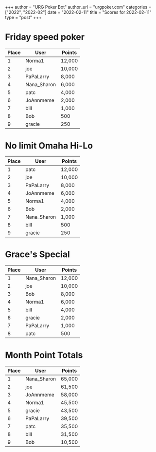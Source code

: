 +++
author = "URG Poker Bot"
author_url = "urgpoker.com"
categories = ["2022", "2022-02"]
date = "2022-02-11"
title = "Scores for 2022-02-11"
type = "post"
+++
# Friday speed poker

| Place | User | Points |
|-------|------|--------|
| 1 | Norma1 | 12,000 |
| 2 | joe | 10,000 |
| 3 | PaPaLarry | 8,000 |
| 4 | Nana_Sharon | 6,000 |
| 5 | patc | 4,000 |
| 6 | JoAnnmeme | 2,000 |
| 7 | bill | 1,000 |
| 8 | Bob | 500 |
| 9 | gracie | 250 |

# No limit Omaha Hi-Lo

| Place | User | Points |
|-------|------|--------|
| 1 | patc | 12,000 |
| 2 | joe | 10,000 |
| 3 | PaPaLarry | 8,000 |
| 4 | JoAnnmeme | 6,000 |
| 5 | Norma1 | 4,000 |
| 6 | Bob | 2,000 |
| 7 | Nana_Sharon | 1,000 |
| 8 | bill | 500 |
| 9 | gracie | 250 |

# Grace's Special

| Place | User | Points |
|-------|------|--------|
| 1 | Nana_Sharon | 12,000 |
| 2 | joe | 10,000 |
| 3 | Bob | 8,000 |
| 4 | Norma1 | 6,000 |
| 5 | bill | 4,000 |
| 6 | gracie | 2,000 |
| 7 | PaPaLarry | 1,000 |
| 8 | patc | 500 |

# Month Point Totals

| Place | User | Points |
|-------|------|--------|
| 1 | Nana_Sharon | 65,000 |
| 2 | joe | 61,500 |
| 3 | JoAnnmeme | 58,000 |
| 4 | Norma1 | 45,500 |
| 5 | gracie | 43,500 |
| 6 | PaPaLarry | 39,500 |
| 7 | patc | 35,500 |
| 8 | bill | 31,500 |
| 9 | Bob | 10,500 |
